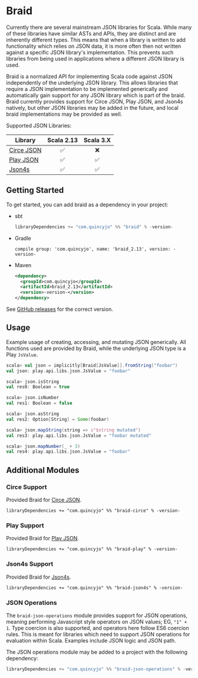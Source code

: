 # Braid

Currently there are several mainstream JSON libraries for Scala. While many of these libraries have similar ASTs and
APIs, they are distinct and are inherently different types. This means that when a library is written to add
functionality which relies on JSON data, it is more often then not written against a specific JSON library's
implementation. This prevents such libraries from being used in applications where a different JSON library is used.

Braid is a normalized API for implementing Scala code against JSON independently of the underlying JSON library. This
allows libraries that require a JSON implementation to be implemented generically and automatically gain support for any
JSON library which is part of the braid. Braid currently provides support for Circe JSON, Play JSON, and Json4s
natively, but other JSON libraries may be added in the future, and local braid implementations may be provided as well.

Supported JSON Libraries:

| Library                                                 |     Scala 2.13     |     Scala 3.X      |
|---------------------------------------------------------|:------------------:|:------------------:|
| [Circe JSON](https://github.com/circe/circe)            | :white_check_mark: |        :x:         |
| [Play JSON](https://github.com/playframework/play-json) | :white_check_mark: | :white_check_mark: |
| [Json4s](https://github.com/json4s/json4s)              | :white_check_mark: | :white_check_mark: |

## Getting Started

To get started, you can add braid as a dependency in your project:

* sbt
  ```scala
  libraryDependencies += "com.quincyjo" %% "braid" % -version-
  ```
* Gradle
  ```
  compile group: 'com.quincyjo', name: 'braid_2.13', version: -version-
  ```
* Maven
  ```xml
  <dependency>
    <groupId>com.quincyjo</groupId>
    <artifactId>braid_2.13</artifactId>
    <version>-version-</version>
  </dependency>
  ```

See [GitHub releases](https://github.com/quincyjo/braid/releases) for the correct version.

## Usage

Example usage of creating, accessing, and mutating JSON generically. All functions used are provided by Braid, while the
underlying JSON type is a Play `JsValue`.

```scala
scala> val json = implicitly[Braid[JsValue]].fromString("foobar")
val json: play.api.libs.json.JsValue = "foobar"

scala> json.isString
val res0: Boolean = true

scala> json.isNumber
val res1: Boolean = false

scala> json.asString
val res2: Option[String] = Some(foobar)

scala> json.mapString(string => s"$string mutated")
val res3: play.api.libs.json.JsValue = "foobar mutated"

scala> json.mapNumber(_ + 3)
val res4: play.api.libs.json.JsValue = "foobar"
```

## Additional Modules

### Circe Support

Provided Braid for [Circe JSON](https://github.com/circe/circe).

```
libraryDependencies += "com.quincyjo" %% "braid-circe" % -version-
```

### Play Support

Provided Braid for [Play JSON](https://github.com/playframework/play-json).

```
libraryDependencies += "com.quincyjo" %% "braid-play" % -version-
```

### Json4s Support

Provided Braid for [Json4s](https://github.com/json4s/json4s).

```
libraryDependencies += "com.quincyjo" %% "braid-json4s" % -version-
```

### JSON Operations

The `braid-json-operations` module provides support for JSON operations, meaning performing Javascript style operators
on JSON values; EG, `"1" + 1`. Type coercion is also supported, and operators here follow ES6 coercion rules. This is
meant for libraries which need to support JSON operations for evaluation within Scala. Examples include JSON logic and
JSON path.

The JSON operations module may be added to a project with the following dependency:

```scala
libraryDependencies += "com.quincyjo" %% "braid-json-operations" % -version-
```
